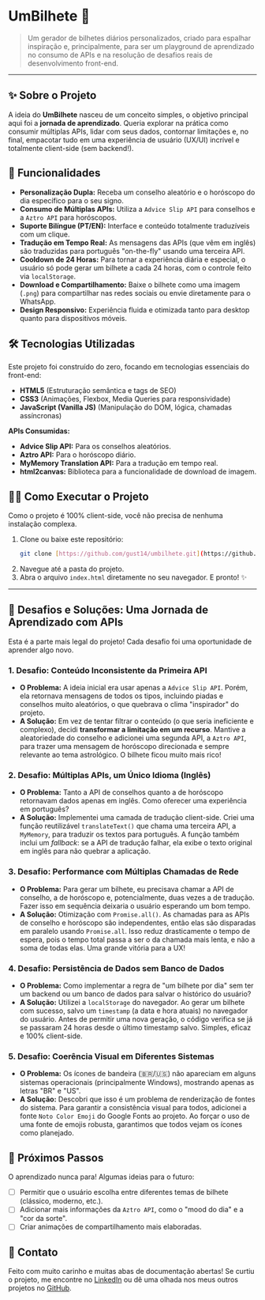 # UmBilhete 📝

> Um gerador de bilhetes diários personalizados, criado para espalhar inspiração e, principalmente, para ser um playground de aprendizado no consumo de APIs e na resolução de desafios reais de desenvolvimento front-end.

---

## ✨ Sobre o Projeto

A ideia do **UmBilhete** nasceu de um conceito simples, o objetivo principal aqui foi a **jornada de aprendizado**. Queria explorar na prática como consumir múltiplas APIs, lidar com seus dados, contornar limitações e, no final, empacotar tudo em uma experiência de usuário (UX/UI) incrível e totalmente client-side (sem backend!).

## 🚀 Funcionalidades

* **Personalização Dupla:** Receba um conselho aleatório e o horóscopo do dia específico para o seu signo.
* **Consumo de Múltiplas APIs:** Utiliza a `Advice Slip API` para conselhos e a `Aztro API` para horóscopos.
* **Suporte Bilíngue (PT/EN):** Interface e conteúdo totalmente traduzíveis com um clique.
* **Tradução em Tempo Real:** As mensagens das APIs (que vêm em inglês) são traduzidas para português "on-the-fly" usando uma terceira API.
* **Cooldown de 24 Horas:** Para tornar a experiência diária e especial, o usuário só pode gerar um bilhete a cada 24 horas, com o controle feito via `localStorage`.
* **Download e Compartilhamento:** Baixe o bilhete como uma imagem (`.png`) para compartilhar nas redes sociais ou envie diretamente para o WhatsApp.
* **Design Responsivo:** Experiência fluida e otimizada tanto para desktop quanto para dispositivos móveis.

## 🛠️ Tecnologias Utilizadas

Este projeto foi construído do zero, focando em tecnologias essenciais do front-end:

* **HTML5** (Estruturação semântica e tags de SEO)
* **CSS3** (Animações, Flexbox, Media Queries para responsividade)
* **JavaScript (Vanilla JS)** (Manipulação do DOM, lógica, chamadas assíncronas)

**APIs Consumidas:**

* **Advice Slip API:** Para os conselhos aleatórios.
* **Aztro API:** Para o horóscopo diário.
* **MyMemory Translation API:** Para a tradução em tempo real.
* **html2canvas:** Biblioteca para a funcionalidade de download de imagem.

## 🏃‍♀️ Como Executar o Projeto

Como o projeto é 100% client-side, você não precisa de nenhuma instalação complexa.

1.  Clone ou baixe este repositório:
    ```bash
    git clone [https://github.com/gust14/umbilhete.git](https://github.com/gust14/umbilhete.git)
    ```
2.  Navegue até a pasta do projeto.
3.  Abra o arquivo `index.html` diretamente no seu navegador. E pronto! ✨

---

## 🧠 Desafios e Soluções: Uma Jornada de Aprendizado com APIs

Esta é a parte mais legal do projeto! Cada desafio foi uma oportunidade de aprender algo novo.

### 1. Desafio: Conteúdo Inconsistente da Primeira API

* **O Problema:** A ideia inicial era usar apenas a `Advice Slip API`. Porém, ela retornava mensagens de todos os tipos, incluindo piadas e conselhos muito aleatórios, o que quebrava o clima "inspirador" do projeto.
* **A Solução:** Em vez de tentar filtrar o conteúdo (o que seria ineficiente e complexo), decidi **transformar a limitação em um recurso**. Mantive a aleatoriedade do conselho e adicionei uma segunda API, a `Aztro API`, para trazer uma mensagem de horóscopo direcionada e sempre relevante ao tema astrológico. O bilhete ficou muito mais rico!

### 2. Desafio: Múltiplas APIs, um Único Idioma (Inglês)

* **O Problema:** Tanto a API de conselhos quanto a de horóscopo retornavam dados apenas em inglês. Como oferecer uma experiência em português?
* **A Solução:** Implementei uma camada de tradução client-side. Criei uma função reutilizável `translateText()` que chama uma terceira API, a `MyMemory`, para traduzir os textos para português. A função também inclui um *fallback*: se a API de tradução falhar, ela exibe o texto original em inglês para não quebrar a aplicação.

### 3. Desafio: Performance com Múltiplas Chamadas de Rede

* **O Problema:** Para gerar um bilhete, eu precisava chamar a API de conselho, a de horóscopo e, potencialmente, duas vezes a de tradução. Fazer isso em sequência deixaria o usuário esperando um bom tempo.
* **A Solução:** Otimização com `Promise.all()`. As chamadas para as APIs de conselho e horóscopo são independentes, então elas são disparadas em paralelo usando `Promise.all`. Isso reduz drasticamente o tempo de espera, pois o tempo total passa a ser o da chamada mais lenta, e não a soma de todas elas. Uma grande vitória para a UX!

### 4. Desafio: Persistência de Dados sem Banco de Dados

* **O Problema:** Como implementar a regra de "um bilhete por dia" sem ter um backend ou um banco de dados para salvar o histórico do usuário?
* **A Solução:** Utilizei a `localStorage` do navegador. Ao gerar um bilhete com sucesso, salvo um `timestamp` (a data e hora atuais) no navegador do usuário. Antes de permitir uma nova geração, o código verifica se já se passaram 24 horas desde o último timestamp salvo. Simples, eficaz e 100% client-side.

### 5. Desafio: Coerência Visual em Diferentes Sistemas

* **O Problema:** Os ícones de bandeira (🇧🇷/🇺🇸) não apareciam em alguns sistemas operacionais (principalmente Windows), mostrando apenas as letras "BR" e "US".
* **A Solução:** Descobri que isso é um problema de renderização de fontes do sistema. Para garantir a consistência visual para todos, adicionei a fonte `Noto Color Emoji` do Google Fonts ao projeto. Ao forçar o uso de uma fonte de emojis robusta, garantimos que todos vejam os ícones como planejado.

## 🔮 Próximos Passos

O aprendizado nunca para! Algumas ideias para o futuro:

- [ ] Permitir que o usuário escolha entre diferentes temas de bilhete (clássico, moderno, etc.).
- [ ] Adicionar mais informações da `Aztro API`, como o "mood do dia" e a "cor da sorte".
- [ ] Criar animações de compartilhamento mais elaboradas.

## 💬 Contato

Feito com muito carinho e muitas abas de documentação abertas! Se curtiu o projeto, me encontre no [LinkedIn](https://www.linkedin.com/in/seu-usuario/) ou dê uma olhada nos meus outros projetos no [GitHub](https://github.com/gust14).